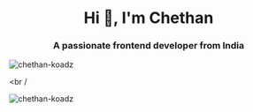 <h1 align="center">Hi 👋, I'm Chethan</h1>
<h3 align="center">A passionate frontend developer from India</h3>
<p align="left">
</p>

<p><img align="center" src="https://github-readme-streak-stats.herokuapp.com/?user=chethan-koadz&" alt="chethan-koadz" /></p>

<br /

<p><img align="center" src="https://github-readme-stats.vercel.app/api?username=chethan-koadz&show_icons=true&locale=en" alt="chethan-koadz" /></p>

